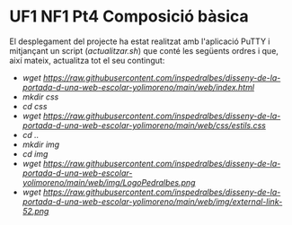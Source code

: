 # UF1 NF1 Pt4 Composició bàsica

El desplegament del projecte ha estat realitzat amb l'aplicació PuTTY i mitjançant un script (*actualitzar.sh*) que conté les següents ordres i que, així mateix, actualitza tot el seu contingut:
- *wget https://raw.githubusercontent.com/inspedralbes/disseny-de-la-portada-d-una-web-escolar-yolimoreno/main/web/index.html*
- *mkdir css*
- *cd css*
- *wget https://raw.githubusercontent.com/inspedralbes/disseny-de-la-portada-d-una-web-escolar-yolimoreno/main/web/css/estils.css*
- *cd ..*
- *mkdir img*
- *cd img*
- *wget https://raw.githubusercontent.com/inspedralbes/disseny-de-la-portada-d-una-web-escolar-yolimoreno/main/web/img/LogoPedralbes.png*
- *wget https://raw.githubusercontent.com/inspedralbes/disseny-de-la-portada-d-una-web-escolar-yolimoreno/main/web/img/external-link-52.png*

